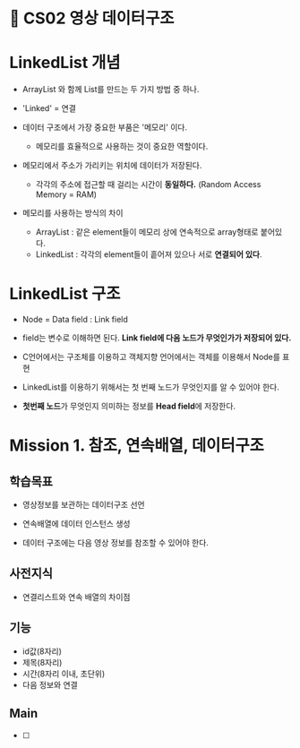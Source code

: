 🎯 CS02 영상 데이터구조
=
# LinkedList 개념

- ArrayList 와 함께 List를 만드는 두 가지 방법 중 하나.

- 'Linked' = 연결

- 데이터 구조에서 가장 중요한 부품은 '메모리' 이다.
  - 메모리를 효율적으로 사용하는 것이 중요한 역할이다.

- 메모리에서 주소가 가리키는 위치에 데이터가 저장된다.
  - 각각의 주소에 접근할 때 걸리는 시간이 **동일하다.** (Random Access Memory = RAM)

- 메모리를 사용하는 방식의 차이
  - ArrayList : 같은 element들이 메모리 상에 연속적으로 array형태로 붙어있다.
  - LinkedList : 각각의 element들이 흩어져 있으나 서로 **연결되어 있다**.

# LinkedList 구조

- Node = Data field : Link field

- field는 변수로 이해하면 된다. **Link field에 다음 노드가 무엇인가가 저장되어 있다.**

- C언어에서는 구조체를 이용하고 객체지향 언어에서는 객체를 이용해서 Node를 표현

- LinkedList를 이용하기 위해서는 첫 번째 노드가 무엇인지를 알 수 있어야 한다.

- **첫번째 노드**가 무엇인지 의미하는 정보를 **Head field**에 저장한다.





# Mission 1. 참조, 연속배열, 데이터구조

## 학습목표

- 영상정보를 보관하는 데이터구조 선언

- 연속배열에 데이터 인스턴스 생성

- 데이터 구조에는 다음 영상 정보를 참조할 수 있어야 한다.

## 사전지식

- 연결리스트와 연속 배열의 차이점

## 기능

- id값(8자리)
- 제목(8자리)
- 시간(8자리 이내, 초단위)
- 다음 정보와 연결



## Main
- [ ] 

